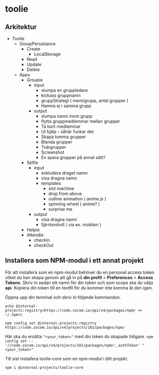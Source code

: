 # toolie

## Arkitektur

- Toolie
    - GroupPersistance
        - Create
            - LocalStorage
        - Read
        - Update
        - Delete
    - Apps
        - Groupie
            - input
                - slumpa en gruppledare
                - kickass gruppnamn
                - gruppStrategi ( mem/grupp, antal grupper )
                - Hamna ej i samma grupp
            - output
                - slumpa namn inom grupp
                - flytta gruppmedlemmar mellan grupper
                - Ta bort medlemmar
                - UI hjälp - såhär funkar det
                - Skapa tomma grupper
                - Blanda grupper
                - Tvärgrupper
                - Screenshot
                - Ev spara grupper på annat sätt?
        - Selfie
            - input
                - exkludera draget namn
                - visa dragna namn
                - templates
                    - slot machine
                    - drop from above
                    - outline animation ( anime.js )
                    - spinning wheel ( anime? )
                    - surprise me
            - output
                - visa dragna namn
                - fjärrkontroll ( via ex. mobilen )           
        - Helpie
        - Attendie
            - checkIn
            - checkOut

## Installera som NPM-modul i ett annat projekt
För att installera som en npm-modul behöver du en personal access token vilket du kan skapa genom att gå in på **din profil** > **Preferences** > **Access Tokens**. Skriv in sedan ett namn för din token och som scope ska du välja **api**. Kopiera din token till en textfil för du kommer inte komma åt den igen.

Öppna upp din terminal och skriv in följande kommandon.

`echo @internal-projects:registry=https://code.zocom.io/api/v4/packages/npm/ >> ~/.npmrc`

`npm config set @internal-projects:registry https://code.zocom.io/api/v4/projects/161/packages/npm/`

Här ska du ersätta `"<your_token>"` med din token du skapade tidigare.
`npm config set -- '//code.zocom.io/api/v4/projects/161/packages/npm/:_authToken' "<your_token>"`

Till sist installera toolie-core som en npm-modul i ditt projekt.

`npm i @internal-projects/toolie-core`
